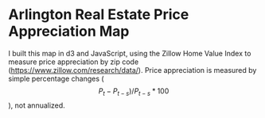 # Arlington Real Estate Price Appreciation Map

I built this map in d3 and JavaScript, using the Zillow Home Value Index to measure price appreciation by zip code (https://www.zillow.com/research/data/). Price appreciation is measured by simple percentage changes ($$P_t-P_{t-s})/P_{t-s}*100$$), not annualized.
